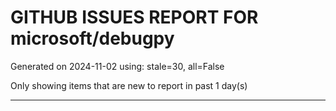 
# GITHUB ISSUES REPORT FOR microsoft/debugpy


Generated on 2024-11-02 using: stale=30, all=False


Only showing items that are new to report in past 1 day(s)


---




















